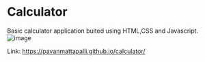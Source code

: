 # Calculator
Basic calculator application buited using HTML,CSS and Javascript.
![image](https://github.com/pavanmattapalli/calculator/assets/79364585/3f9c29c4-4548-4b71-b5fd-4b53f0e35162)

Link: https://pavanmattapalli.github.io/calculator/
